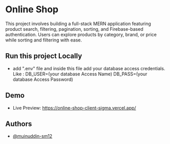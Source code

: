 # Online Shop

This project involves building a full-stack MERN application featuring product search, filtering, pagination, sorting, and Firebase-based authentication. Users can explore products by category, brand, or price while sorting and filtering with ease.

## Run this project Locally

- add ".env" file and inside this file add your database access credentials. Like : DB_USER=(your database Access Name)
DB_PASS=(your database Access Password)

## Demo

- Live Preview: https://online-shop-client-sigma.vercel.app/

## Authors

- [@muinuddin-sm12](https://www.github.com/muinuddin-sm12)